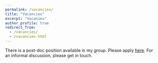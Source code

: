 ```yaml
---
permalink: /vacancies/
title: "Vacancies"
excerpt: "Vacanies"
author_profile: true
redirect_from: 
  - /vacancies/
  - /vacancies.html
---
```



There is a post-doc position available in my group. Please apply [here](https://tinyurl.com/ai-cardiac-us). For an informal discussion, please get in touch.
